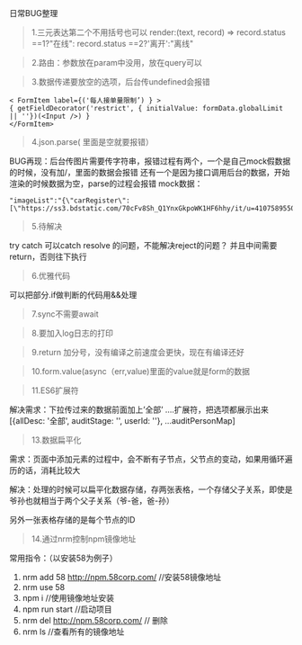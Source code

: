 日常BUG整理
>1.三元表达第二个不用括号也可以
render:(text, record) => record.status ==1?"在线": record.status ==2?'离开':"离线"

>2.路由：参数放在param中没用，放在query可以

>3.数据传递要放空的选项，后台传undefined会报错
```
< FormItem label={('每人接单量限制’) } >
{ getFieldDecorator('restrict', { initialValue: formData.globalLimit || ''})(<Input />) }
</FormItem>
```
>4.json.parse( 里面是空就要报错）

BUG再现：后台传图片需要传字符串，报错过程有两个，一个是自己mock假数据的时候，没有加/，里面的数据会报错
   还有一个是因为接口调用后台的数据，开始渲染的时候数据为空，parse的过程会报错
mock数据：
```
"imageList":"{\"carRegister\":[\"https://ss3.bdstatic.com/70cFv8Sh_Q1YnxGkpoWK1HF6hhy/it/u=4107589550,7580437&fm=27&gp=0.jpg\"]}”
```
>5.待解决

try catch 可以catch  resolve 的问题，不能解决reject的问题？
并且中间需要return，否则往下执行

>6.优雅代码

可以把部分.if做判断的代码用&&处理

>7.sync不需要await

>8.要加入log日志的打印

>9.return 加分号，没有编译之前速度会更快，现在有编译还好

>10.form.value(async（err,value)里面的value就是form的数据

>11.ES6扩展符

解决需求：下拉传过来的数据前面加上’全部’
….扩展符，把选项都展示出来
[{allDesc: '全部', auditStage: '', userId: ''}, …auditPersonMap]

>13.数据扁平化

   需求：页面中添加元素的过程中，会不断有子节点，父节点的变动，如果用循环遍历的话，消耗比较大
   
   解决：处理的时候可以扁平化数据存储，存两张表格，一个存储父子关系，即使是爷孙也就相当于两个父子关系（爷-爸，爸-孙）
        
   另外一张表格存储的是每个节点的ID
        
>14.通过nrm控制npm镜像地址


常用指令：（以安装58为例子）
  1. nrm add 58 http://npm.58corp.com/    //安装58镜像地址
  2. nrm use 58
  3. npm i         //使用镜像地址安装
  4. npm run start  //启动项目
  5. nrm del http://npm.58corp.com/    // 删除
  6. nrm ls    //查看所有的镜像地址
